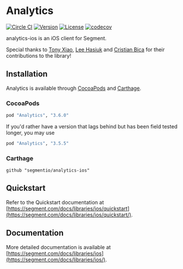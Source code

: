 # Analytics
[![Circle CI](https://circleci.com/gh/segmentio/analytics-ios.svg?style=shield&circle-token=31c5b3e5edeb404b30141ead9dcef3eb37d16d4d)](https://circleci.com/gh/segmentio/analytics-ios)
[![Version](https://img.shields.io/cocoapods/v/Analytics.svg?style=flat)](https://cocoapods.org//pods/Analytics)
[![License](https://img.shields.io/cocoapods/l/Analytics.svg?style=flat)](http://cocoapods.org/pods/Analytics)
[![codecov](https://codecov.io/gh/segmentio/analytics-ios/branch/master/graph/badge.svg)](https://codecov.io/gh/segmentio/analytics-ios)

analytics-ios is an iOS client for Segment.

Special thanks to [Tony Xiao](https://github.com/tonyxiao), [Lee Hasiuk](https://github.com/lhasiuk) and [Cristian Bica](https://github.com/cristianbica) for their contributions to the library!

## Installation

Analytics is available through [CocoaPods](http://cocoapods.org) and [Carthage](https://github.com/Carthage/Carthage).

### CocoaPods

```ruby
pod "Analytics", "3.6.0"
```

If you'd rather have a version that lags behind but has been field tested longer, you may use

```ruby
pod "Analytics", "3.5.5"
```

### Carthage

```
github "segmentio/analytics-ios"
```

## Quickstart

Refer to the Quickstart documentation at [https://segment.com/docs/libraries/ios/quickstart](https://segment.com/docs/libraries/ios/quickstart/).

## Documentation

More detailed documentation is available at [https://segment.com/docs/libraries/ios](https://segment.com/docs/libraries/ios/).
